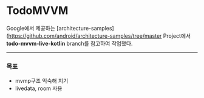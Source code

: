 # TodoMVVM

Google에서 제공하는 
[architecture-samples](https://github.com/android/architecture-samples/tree/master      Project에서 **todo-mvvm-live-kotlin** branch를 참고하여 작업했다.

***
### 목표
* mvmp구조 익숙해 지기 
* livedata, room 사용 
